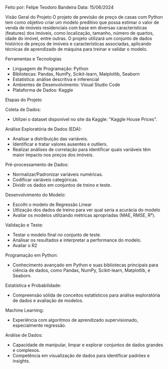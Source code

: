 Feito por: Felipe Teodoro Bandeira
Data: 15/06/2024

Visão Geral do Projeto
O projeto de previsão de preço de casas com Python tem como objetivo criar um modelo preditivo que possa estimar o valor de venda de imóveis residenciais com base em diversas características (features) dos imóveis, como localização, tamanho, número de quartos, idade do imóvel, entre outras. O projeto utilizará um conjunto de dados histórico de preços de imóveis e características associadas, aplicando técnicas de aprendizado de máquina para treinar e validar o modelo.

Ferramentas e Tecnologias
- Linguagem de Programação: Python
- Bibliotecas: Pandas, NumPy, Scikit-learn, Matplotlib, Seaborn
- Estatística: análise descritiva e inferencial
- Ambientes de Desenvolvimento: Visual Studio Code
- Plataforma de Dados: Kaggle

Etapas do Projeto

Coleta de Dados:
- Utilizei o dataset disponível no site da Kaggle: "Kaggle House Prices".

Análise Exploratória de Dados (EDA):
- Analisar a distribuição das variáveis.
- Identificar e tratar valores ausentes e outliers.
- Realizar análises de correlação para identificar quais variáveis têm maior impacto nos preços dos imóveis.

Pré-processamento de Dados:
- Normalizar/Padronizar variáveis numéricas.
- Codificar variáveis categóricas.
- Dividir os dados em conjuntos de treino e teste.

Desenvolvimento do Modelo:
- Escolhi o modelo de Regressão Linear
- Utlização dos dados de treino para ver qual seria a acurácia do modelo
- Avaliar os modelos utilizando métricas apropriadas (MAE, RMSE, R²).
  
Validação e Teste:
- Testar o modelo final no conjunto de teste.
- Analisar os resultados e interpretar a performance do modelo.
- Avaliar o R2

Programação em Python:
- Conhecimento avançado em Python e suas bibliotecas principais para ciência de dados, como Pandas, NumPy, Scikit-learn, Matplotlib, e Seaborn.

Estatística e Probabilidade:
- Compreensão sólida de conceitos estatísticos para análise exploratória de dados e avaliação de modelos.

Machine Learning:
- Experiência com algoritmos de aprendizado supervisionado, especialmente regressão.

Análise de Dados:
- Capacidade de manipular, limpar e explorar conjuntos de dados grandes e complexos.
- Competência em visualização de dados para identificar padrões e insights.
